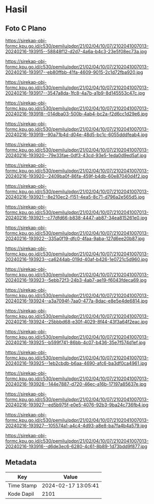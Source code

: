 # Hasil

## Foto C Plano

https://sirekap-obj-formc.kpu.go.id/c530/pemilu/pdpr/21/02/04/10/07/2102041007013-20240216-193915--58848f12-d2d7-4a6a-b4c3-23e5f08ec73a.jpg

https://sirekap-obj-formc.kpu.go.id/c530/pemilu/pdpr/21/02/04/10/07/2102041007013-20240216-193917--eb80ffbb-41fa-4609-9015-2c1d72fba920.jpg

https://sirekap-obj-formc.kpu.go.id/c530/pemilu/pdpr/21/02/04/10/07/2102041007013-20240216-193917--3547a8da-1fc8-4a7b-a1b9-8d145553c47c.jpg

https://sirekap-obj-formc.kpu.go.id/c530/pemilu/pdpr/21/02/04/10/07/2102041007013-20240216-193918--014dba03-500b-4ab4-bc2a-f2d6cc1d29e6.jpg

https://sirekap-obj-formc.kpu.go.id/c530/pemilu/pdpr/21/02/04/10/07/2102041007013-20240216-193919--90a71b4d-d04e-48d5-bc1c-6055dddfeab4.jpg

https://sirekap-obj-formc.kpu.go.id/c530/pemilu/pdpr/21/02/04/10/07/2102041007013-20240216-193920--79e33fae-0df3-43cd-93e5-1eda0d9ed5af.jpg

https://sirekap-obj-formc.kpu.go.id/c530/pemilu/pdpr/21/02/04/10/07/2102041007013-20240216-193920--2409ba0f-86fa-459f-b4db-60e87040d4f2.jpg

https://sirekap-obj-formc.kpu.go.id/c530/pemilu/pdpr/21/02/04/10/07/2102041007013-20240216-193921--8e210ec2-f151-4ea5-8c71-d796a2e565d5.jpg

https://sirekap-obj-formc.kpu.go.id/c530/pemilu/pdpr/21/02/04/10/07/2102041007013-20240216-193921--c77dfd66-b838-4447-ab87-34ea815261e0.jpg

https://sirekap-obj-formc.kpu.go.id/c530/pemilu/pdpr/21/02/04/10/07/2102041007013-20240216-193922--335a0f19-dfc0-4faa-9aba-127d6ee20b87.jpg

https://sirekap-obj-formc.kpu.go.id/c530/pemilu/pdpr/21/02/04/10/07/2102041007013-20240216-193923--ca6244ab-019d-40af-b426-1e0721c5d960.jpg

https://sirekap-obj-formc.kpu.go.id/c530/pemilu/pdpr/21/02/04/10/07/2102041007013-20240216-193923--5ebb72f3-24b3-4ab7-ae19-f6043fdeca69.jpg

https://sirekap-obj-formc.kpu.go.id/c530/pemilu/pdpr/21/02/04/10/07/2102041007013-20240216-193924--a3a7094f-7aa0-477a-8dac-e8e5e4de6814.jpg

https://sirekap-obj-formc.kpu.go.id/c530/pemilu/pdpr/21/02/04/10/07/2102041007013-20240216-193924--25bbbd68-e30f-4029-8f44-43f3a64f2eac.jpg

https://sirekap-obj-formc.kpu.go.id/c530/pemilu/pdpr/21/02/04/10/07/2102041007013-20240216-193925--b599f741-86bb-4c07-b436-35e7f574d1ef.jpg

https://sirekap-obj-formc.kpu.go.id/c530/pemilu/pdpr/21/02/04/10/07/2102041007013-20240216-193925--1eb2cbdb-b6aa-4690-afc6-ba3df0ca4961.jpg

https://sirekap-obj-formc.kpu.go.id/c530/pemilu/pdpr/21/02/04/10/07/2102041007013-20240216-193926--144e7887-d720-46ec-a16b-17197a85637e.jpg

https://sirekap-obj-formc.kpu.go.id/c530/pemilu/pdpr/21/02/04/10/07/2102041007013-20240216-193927--ed5b975f-e0e5-4076-92b3-9ba24c736fb4.jpg

https://sirekap-obj-formc.kpu.go.id/c530/pemilu/pdpr/21/02/04/10/07/2102041007013-20240216-193927--105574a1-a4c4-4d93-a8e8-ba7fa4b4a579.jpg

https://sirekap-obj-formc.kpu.go.id/c530/pemilu/pdpr/21/02/04/10/07/2102041007013-20240216-193916--d6de3ec6-6280-4c61-8b89-1d73bdd9f877.jpg


## Metadata

| Key        | Value               |
| ---------- | ------------------- |
| Time Stamp | 2024-02-17 13:05:41 |
| Kode Dapil | 2101                |



